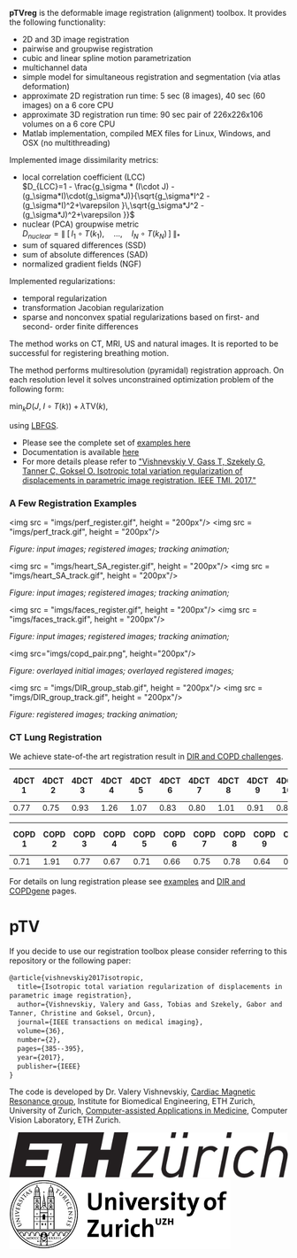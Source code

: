 **pTVreg** is the deformable image registration (alignment) toolbox. 
It provides the following functionality:
* 2D and 3D image registration
* pairwise and groupwise registration
* cubic and linear spline motion parametrization
* multichannel data 
* simple model for simultaneous registration and segmentation (via atlas deformation)
* approximate 2D registration run time: 5 sec (8 images), 40 sec (60 images) on a 6 core CPU
* approximate 3D registration run time: 90 sec pair of 226x226x106 volumes on a 6 core CPU
* Matlab implementation, compiled MEX files for Linux, Windows, and OSX (no multithreading)


Implemented image dissimilarity metrics:
* local correlation coefficient (LCC) <br/> $`D_{LCC}=1 - \frac{g_\sigma * (I\cdot J) - (g_\sigma*I)\cdot(g_\sigma*J)}{\sqrt{g_\sigma*I^2 - (g_\sigma*I)^2+\varepsilon }\,\sqrt{g_\sigma*J^2 - (g_\sigma*J)^2+\varepsilon }}`$
* nuclear (PCA) groupwise metric <br/> $`D_{nuclear} =\|\; [\, I_1\circ T(k_1),\quad ..., \quad I_N\circ T(k_N)\, ]\; \|_\ast`$
* sum of squared differences (SSD)
* sum of absolute differences (SAD)
* normalized gradient fields (NGF)

Implemented regularizations:
* temporal regularization
* transformation Jacobian regularization
* sparse and nonconvex spatial regularizations based on first- and second- order finite differences

The method works on CT, MRI, US and natural images. 
It is reported to be successful for registering breathing motion.

The method performs multiresolution (pyramidal) registration approach.
On each resolution level it solves unconstrained optimization problem of the following form:

$`\min_{k} D(J,\;  I\circ T(k) ) + \lambda \text{TV}(k)`$,

using [LBFGS](https://www.cs.ubc.ca/~schmidtm/Software/minFunc.html). 


* Please see the complete set of [examples here](Examples.md)
* Documentation is available [here](documentation.md)
* For more details please refer to ["Vishnevskiy V, Gass T, Szekely G, Tanner C, Goksel O. Isotropic total variation regularization of displacements in parametric image registration. IEEE TMI. 2017."](http://ieeexplore.ieee.org/abstract/document/7570266/)


### A Few Registration Examples

<img src = "imgs/perf_register.gif", height = "200px"/>
<img src = "imgs/perf_track.gif", height = "200px"/>

*Figure: input images; registered images; tracking animation;*

<img src = "imgs/heart_SA_register.gif", height = "200px"/>
<img src = "imgs/heart_SA_track.gif", height = "200px"/>

*Figure: input images; registered images; tracking animation;*

<img src = "imgs/faces_register.gif", height = "200px"/>
<img src = "imgs/faces_track.gif", height = "200px"/>

*Figure: input images; registered images; tracking animation;*

<img src="imgs/copd_pair.png", height="200px"/>

*Figure: overlayed initial images; overlayed registered images;*

<img src = "imgs/DIR_group_stab.gif", height = "200px"/>
<img src = "imgs/DIR_group_track.gif", height = "200px"/>

*Figure: registered images; tracking animation;*

### CT Lung Registration

We achieve state-of-the art registration result in [DIR and COPD challenges](https://www.dir-lab.com/ReferenceData.html).

| 4DCT 1  | 4DCT 2  | 4DCT 3  | 4DCT 4  | 4DCT 5  | 4DCT 6  | 4DCT 7  | 4DCT 8  | 4DCT 9  | 4DCT 10  |**Mean TRE**|Mean Time (sec.)|
|---------|---------|---------|---------|---------|---------|---------|---------|---------|---------|----------|---------|
|0.77|0.75|0.93|1.26|1.07|0.83|0.80|1.01|0.91|0.84|**0.92**|130|


| COPD 1  | COPD 2  | COPD 3  | COPD 4  | COPD 5  | COPD 6  | COPD 7  | COPD 8  | COPD 9  | COPD 10  |**Mean TRE**|Mean Time (sec.)|
|---------|---------|---------|---------|---------|---------|---------|---------|---------|---------|----------|---------|
|0.71|1.91|0.77|0.67|0.71|0.66|0.75|0.78|0.64|0.85|**0.8461**|442|

For details on lung registration please see [examples](Examples.md) and [DIR and COPDgene](DIRandCOPD.md) pages.




# pTV
If you decide to use our registration toolbox please consider referring to this repository or the following paper:
```
@article{vishnevskiy2017isotropic,
  title={Isotropic total variation regularization of displacements in parametric image registration},
  author={Vishnevskiy, Valery and Gass, Tobias and Szekely, Gabor and Tanner, Christine and Goksel, Orcun},
  journal={IEEE transactions on medical imaging},
  volume={36},
  number={2},
  pages={385--395},
  year={2017},
  publisher={IEEE}
}
```

The code is developed by Dr. Valery Vishnevskiy, [Cardiac Magnetic Resonance group](http://www.cmr.ethz.ch/), Institute for Biomedical Engineering, ETH Zurich, University of Zurich,
[Computer-assisted Applications in Medicine](https://www.caim.ee.ethz.ch/), Computer Vision Laboratory, ETH Zurich.

![ETHZurich](imgs/ethzurich_logo.png)
![ETHZurich](imgs/uzh.png)

